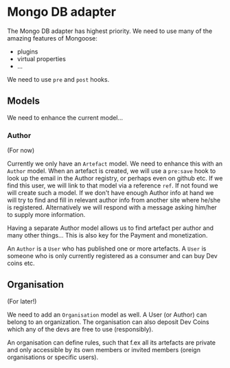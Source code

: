 # Mongo DB adapter

The Mongo DB adapter has highest priority. We need to use many of the amazing features of Mongoose:
- plugins
- virtual properties
- ...

We need to use `pre` and `post` hooks.

## Models

We need to enhance the current model...

### Author

(For now)

Currently we only have an `Artefact` model. We need to enhance this with an `Author` model.
When an artefact is created, we will use a `pre:save` hook to look up the email in the Author registry, or perhaps 
even on github etc. If we find this user, we will link to that model via a reference `ref`.
If not found we will create such a model. If we don't have enough Author info at hand we will try to 
find and fill in relevant author info from another site where he/she is registered. Alternatively we will respond
with a message asking him/her to supply more information.

Having a separate Author model allows us to find artefact per author and many other things...
This is also key for the Payment and monetization.

An `Author` is a `User` who has published one or more artefacts. 
A `User` is someone who is only currently registered as a consumer and can buy Dev coins etc. 

## Organisation

(For later!)

We need to add an `Organisation` model as well. A User (or Author) can belong to an organization.
The organisation can also deposit Dev Coins which any of the devs are free to use (responsibly).

An organisation can define rules, such that f.ex all its artefacts are private and only accessible 
by its own members or invited members (oreign organisations or specific users).



